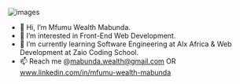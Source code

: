 ![images](https://user-images.githubusercontent.com/110236527/222503436-29112a0d-3d0d-430f-9ae7-5180e639ca24.png)
- 👋 Hi, I’m Mfumu Wealth Mabunda.
- 👀 I’m interested in Front-End Web Development.
- 🌱 I’m currently learning Software Engineering at Alx Africa & Web Development at Zaio Coding School.
- 📫 Reach me @mabunda.wealth@gmail.com OR www.linkedin.com/in/mfumu-wealth-mabunda

<!---
OptimisticUnderdog/OptimisticUnderdog is a ✨ special ✨ repository because its `README.md` (this file) appears on your GitHub profile.
You can click the Preview link to take a look at your changes.
--->
